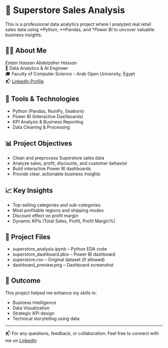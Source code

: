 # 🛒 Superstore Sales Analysis

This is a professional data analytics project where I analyzed real retail sales data using *Python, **Pandas, and **Power BI* to uncover valuable business insights.

## 👨‍💻 About Me
*Eslam Hassan Abdelzaher Hassan*  
📍 Data Analytics & AI Engineer  
🎓 Faculty of Computer Science – Arab Open University, Egypt  
📬 [LinkedIn Profile](https://www.linkedin.com/in/eslam-hassan-b36a76375)

## 🧰 Tools & Technologies
- Python (Pandas, NumPy, Seaborn)
- Power BI (Interactive Dashboards)
- KPI Analysis & Business Reporting
- Data Cleaning & Processing

## 📊 Project Objectives
- Clean and preprocess Superstore sales data
- Analyze sales, profit, discounts, and customer behavior
- Build interactive Power BI dashboards
- Provide clear, actionable business insights

## 📈 Key Insights
- Top-selling categories and sub-categories
- Most profitable regions and shipping modes
- Discount effect on profit margin
- Dynamic KPIs (Total Sales, Profit, Profit Margin%)

## 📁 Project Files
- superstore_analysis.ipynb – Python EDA code
- superstore_dashboard.pbix – Power BI dashboard
- superstore.csv – Original dataset (if allowed)
- dashboard_preview.png – Dashboard screenshot

## 🧠 Outcome
This project helped me enhance my skills in:
- Business Intelligence
- Data Visualization
- Strategic KPI design
- Technical storytelling using data

---

📬 For any questions, feedback, or collaboration:
Feel free to connect with me on [LinkedIn](https://www.linkedin.com/in/eslam-hassan-b36a76375)

